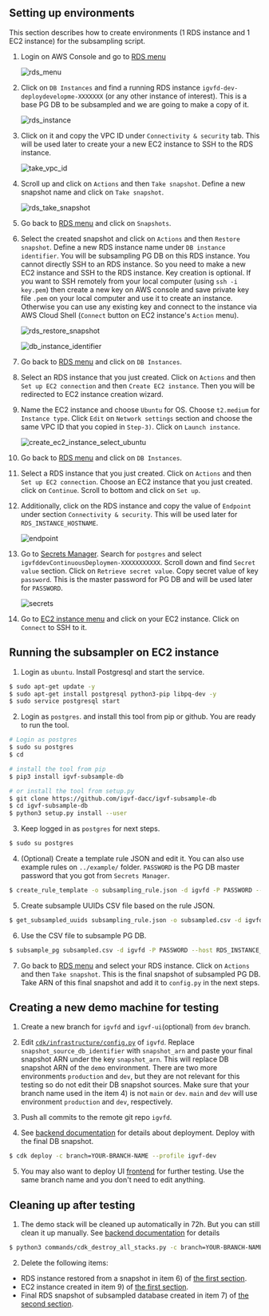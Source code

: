 ## Setting up environments

This section describes how to create environments (1 RDS instance and 1 EC2 instance) for the subsampling script.

1) Login on AWS Console and go to [RDS menu](https://us-west-2.console.aws.amazon.com/rds/home?region=us-west-2#databases:)

	![rds_menu](images/rds_menu.png)

2) Click on `DB Instances` and find a running RDS instance `igvfd-dev-deploydevelopme-XXXXXXX` (or any other instance of interest). This is a base PG DB to be subsampled and we are going to make a copy of it.

	![rds_instance](images/rds_instance.png)

3) Click on it and copy the VPC ID under `Connectivity & security` tab. This will be used later to create your a new EC2 instance to SSH to the RDS instance.

	![take_vpc_id](images/take_vpc_id.png)

4) Scroll up and click on `Actions` and then `Take snapshot`. Define a new snapshot name and click on `Take snapshot`.

	![rds_take_snapshot](images/rds_take_snapshot.png)

5) Go back to [RDS menu](https://us-west-2.console.aws.amazon.com/rds/home?region=us-west-2#databases:) and click on `Snapshots`.

6) Select the created snapshot and click on `Actions` and then `Restore snapshot`. Define a new RDS instance name under `DB instance identifier`. You will be subsampling PG DB on this RDS instance. You cannot directly SSH to an RDS instance. So you need to make a new EC2 instance and SSH to the RDS instance. Key creation is optional. If you want to SSH remotely from your local computer (using `ssh -i key.pem`) then create a new key on AWS console and save private key file `.pem` on your local computer and use it to create an instance. Otherwise you can use any existing key and connect to the instance via AWS Cloud Shell (`Connect` button on EC2 instance's `Action` menu).

	![rds_restore_snapshot](images/rds_restore_snapshot.png)

	![db_instance_identifier](images/db_instance_identifier.png)

7) Go back to [RDS menu](https://us-west-2.console.aws.amazon.com/rds/home?region=us-west-2#databases:) and click on `DB Instances`.

8) Select an RDS instance that you just created. Click on `Actions` and then `Set up EC2 connection` and then `Create EC2 instance`. Then you will be redirected to EC2 instance creation wizard.

9) Name the EC2 instance and choose `Ubuntu` for OS. Choose `t2.medium` for `Instance type`. Click `Edit` on `Network settings` section and choose the same VPC ID that you copied in `Step-3)`. Click on `Launch instance`.

	![create_ec2_instance_select_ubuntu](images/create_ec2_instance_select_ubuntu.png)

10) Go back to [RDS menu](https://us-west-2.console.aws.amazon.com/rds/home?region=us-west-2#databases:) and click on `DB Instances`.

11) Select a RDS instance that you just created. Click on `Actions` and then `Set up EC2 connection`. Choose an EC2 instance that you just created. click on `Continue`. Scroll to bottom and click on `Set up`.

12) Additionally, click on the RDS instance and copy the value of `Endpoint` under section `Connectivity & security`. This will be used later for `RDS_INSTANCE_HOSTNAME`.

	![endpoint](images/endpoint.png)

12) Go to [Secrets Manager](https://us-west-2.console.aws.amazon.com/secretsmanager/home?region=us-west-2#). Search for `postgres` and select `igvfddevContinuousDeploymen-XXXXXXXXXXX`. Scroll down and find `Secret value` section. Click on `Retrieve secret value`. Copy secret value of key `password`. This is the master password for PG DB and will be used later for `PASSWORD`.

	![secrets](images/secrets.png)

13) Go to [EC2 instance menu](https://us-west-2.console.aws.amazon.com/ec2/home?region=us-west-2#Instances:instanceState=running) and click on your EC2 instance. Click on `Connect` to SSH to it.


## Running the subsampler on EC2 instance

1) Login as `ubuntu`. Install Postgresql and start the service.
```bash
$ sudo apt-get update -y
$ sudo apt-get install postgresql python3-pip libpq-dev -y
$ sudo service postgresql start
```

2) Login as `postgres`. and install this tool from pip or github. You are ready to run the tool.
```bash
# Login as postgres
$ sudo su postgres
$ cd

# install the tool from pip
$ pip3 install igvf-subsample-db

# or install the tool from setup.py
$ git clone https://github.com/igvf-dacc/igvf-subsample-db
$ cd igvf-subsample-db
$ python3 setup.py install --user
```

3) Keep logged in as `postgres` for next steps.
```bash
$ sudo su postgres
```

4) (Optional) Create a template rule JSON and edit it. You can also use example rules on `../example/` folder. `PASSWORD` is the PG DB master password that you got from `Secrets Manager`.
```bash
$ create_rule_template -o subsampling_rule.json -d igvfd -P PASSWORD --host RDS_INSTANCE_HOSTNAME
```

5) Create subsample UUIDs CSV file based on the rule JSON.
```bash
$ get_subsampled_uuids subsampling_rule.json -o subsampled.csv -d igvfd -P PASSWORD --host RDS_INSTANCE_HOSTNAME
```

6) Use the CSV file to subsample PG DB.
```bash
$ subsample_pg subsampled.csv -d igvfd -P PASSWORD --host RDS_INSTANCE_HOSTNAME
```

7) Go back to [RDS menu](https://us-west-2.console.aws.amazon.com/rds/home?region=us-west-2#databases:) and select your RDS instance. Click on `Actions` and then `Take snapshot`. This is the final snapshot of subsampled PG DB. Take ARN of this final snapshot and add it to `config.py` in the next steps.


## Creating a new demo machine for testing

1) Create a new branch for `igvfd` and `igvf-ui`(optional) from `dev` branch.

2) Edit [`cdk/infrastructure/config.py`](https://github.com/IGVF-DACC/igvfd/blob/dev/cdk/infrastructure/config.py#L63) of `igvfd`. Replace `snapshot_source_db_identifier` with `snapshot_arn` and paste your final snapshot ARN under the key `snapshot_arn`. This will replace DB snapshot ARN of the `demo` environment. There are two more environments `production` and `dev`, but they are not relevant for this testing so do not edit their DB snapshot sources. Make sure that your branch name used in the item 4) is not `main` or `dev`. `main` and `dev` will use environment `production` and `dev`, respectively.

3) Push all commits to the remote git repo `igvfd`.

4) See [backend documentation](https://github.com/IGVF-DACC/igvfd/tree/dev/cdk) for details about deployment. Deploy with the final DB snapshot.
```bash
$ cdk deploy -c branch=YOUR-BRANCH-NAME --profile igvf-dev
```

5) You may also want to deploy UI [frontend](https://github.com/IGVF-DACC/igvf-ui/tree/dev/cdk) for further testing. Use the same branch name and you don't need to edit anything.


## Cleaning up after testing

1) The demo stack will be cleaned up automatically in 72h. But you can still clean it up manually. See [backend documentation](https://github.com/IGVF-DACC/igvfd/tree/dev/cdk) for details
```bash
$ python3 commands/cdk_destroy_all_stacks.py -c branch=YOUR-BRANCH-NAME --profile igvf-dev
```

2) Delete the following items:
  - RDS instance restored from a snapshot in item 6) of [the first section](#setting-up-environments).
  - EC2 instance created in item 9) of [the first section](#setting-up-environments).
  - Final RDS snapshot of subsampled database created in item 7) of [the second section](#creating-a-new-demo-machine-for-testing).
